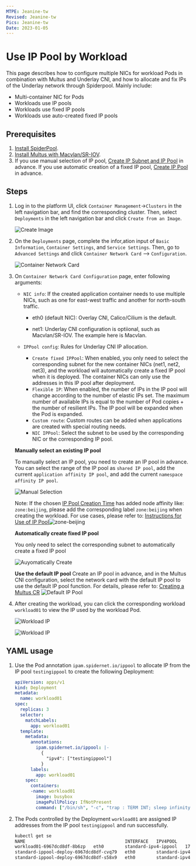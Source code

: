 ```yaml
---
MTPE: Jeanine-tw
Revised: Jeanine-tw
Pics: Jeanine-tw
Date: 2023-01-05
---
```


# Use IP Pool by Workload

This page describes how to configure multiple NICs for workload Pods in combination with Multus and Underlay CNI, and how to allocate and fix IPs of the Underlay network through Spiderpool. Mainly include:

- Multi-container NIC for Pods
- Workloads use IP pools
- Workloads use fixed IP pools
- Workloads use auto-created fixed IP pools

## Prerequisites

1. [Install SpiderPool](../../modules/spiderpool/install.md).
2. [Install Multus with Macvlan/SR-IOV](../../modules/multus-underlay/install.md).
3. If you use manual selection of IP pool, [Create IP Subnet and IP Pool](../../modules/spiderpool/createpool.md) in advance. If you use automatic creation of a fixed IP pool, [Create  IP Pool](../../modules/spiderpool/createpool.md) in advance.

## Steps

1. Log in to the platform UI, click `Container Management`->`Clusters` in the left navigation bar, and find the corresponding cluster. Then, select `Deployments` in the left navigation bar and click `Create from an Image`.

    ![Create Image](https://docs.daocloud.io/daocloud-docs-images/docs/en/docs/network/images/useippool01.png)

2. On the `Deployments` page, complete the infor,ation input of `Basic Information`, `Container Settings`, and `Service Settings`. Then, go to `Advanced Settings` and click `Container Network Card` —> `Configuration`.

    ![Container Network Card](https://docs.daocloud.io/daocloud-docs-images/docs/en/docs/network/images/useippool02.png)

3. On `Container Network Card Configuration` page, enter following arguments:

    - `NIC info`: If the created application container needs to use multiple NICs, such as one for east-west traffic and another for north-south traffic.

        - eth0 (default NIC): Overlay CNI, Calico/Cilium is the default.

        - net1: Underlay CNI configuration is optiional, such as Macvlan/SR-IOV. The example here is Macvlan.

    - `IPPool config`: Rules for Underlay CNI IP allocation.

        - `Create fixed IPPool`: When enabled, you only need to select the corresponding subnet for the new container NICs (net1, net2, net3), and the workload will automatically create a fixed IP pool when it is deployed. The container NICs can only use the addresses in this IP pool after deployment.
        - `Flexible IP`: When enabled, the number of IPs in the IP pool will change according to the number of elastic IPs set. The maximum number of available IPs is equal to the number of Pod copies + the number of resilient IPs. The IP pool will be expanded when the Pod is expanded.
        - `Custom route`: Custom routes can be added when applications are created with special routing needs.
        - `NIC IPPool`:  Select the subnet to be used by the corresponding NIC or the corresponding IP pool.

    **Manually select an existing IP pool**

    To manually select an IP pool, you need to create an IP pool in advance. You can select the range of the IP pool as `shared IP pool`, add the current `application affinity IP pool`, and add the current `namespace affinity IP pool`.

    ![Manual Selection](https://docs.daocloud.io/daocloud-docs-images/docs/en/docs/network/images/useippool03.png)

    Note: If the chosen [IP Pool Creation Time](\createpool.md) has added node affinity like: `zone:beijing`, please add the corresponding label `zone:beijing` when creating the workload. For use cases, please refer to: [Instructions for Use of IP Pool](ippoolusage.md)![zone-beijing](https://docs.daocloud.io/daocloud-docs-images/docs/en/docs/network/images/zone-beijing.png)

    **Automatically create fixed IP pool**

    You only need to select the corresponding subnet to automatically create a fixed IP pool

    ![Auyomatically Create](https://docs.daocloud.io/daocloud-docs-images/docs/en/docs/network/images/useippool04.png)

    **Use the default IP pool**
    Create an IP pool in advance, and in the Multus CNI configuration, select the network card with the default IP pool to use the default IP pool function. For details, please refer to: [Creating a Multus CR](../../config/multus-cr.md)
    ![Default IP Pool](https://docs.daocloud.io/daocloud-docs-images/docs/en/docs/network/images/useippool05.png)

4. After creating the workload, you can click the corresponding workload `workload01` to view the IP used by the workload Pod.

    ![Workload IP](https://docs.daocloud.io/daocloud-docs-images/docs/en/docs/network/images/useippool06.png)

    ![Workload IP](https://docs.daocloud.io/daocloud-docs-images/docs/en/docs/network/images/useippool07.png)

## YAML usage

1. Use the Pod annotation `ipam.spidernet.io/ippool` to allocate IP from the IP pool `testingippool` to create the following Deployment:

    ```yaml
    apiVersion: apps/v1
    kind: Deployment
    metadata:
      name: workload01
    spec:
      replicas: 3
      selector:
        matchLabels:
          app: workload01
      template:
        metadata:
          annotations:
            ipam.spidernet.io/ippool: |-
              {
                "ipv4": ["testingippool"]
              }
          labels:
            app: workload01
        spec:
          containers:
          -name: workload01
            image: busybox
            imagePullPolicy: IfNotPresent
            command: ["/bin/sh", "-c", "trap : TERM INT; sleep infinity & wait"]
    ```

2. The Pods controlled by the Deployment `workload01` are assigned IP addresses from the IP pool `testingippool` and run successfully.

    ```bash
    kubectl get se
    NAME                                      INTERFACE   IPV4POOL               IPV4              IPV6POOL   IPV6   NODE            CREATETION TIME
    workload01-6967dcd8df-8b6zp   eth0        standard-ipv4-ippool   172.18.41.47/24                     spider-worker   7s
    standard-ippool-deploy-6967dcd8df-cvq79   eth0        standard-ipv4-ippool   172.18.41.50/24                     spider-worker   7s
    standard-ippool-deploy-6967dcd8df-s58x9   eth0        standard-ipv4-ippool   172.18.41.41/24                     spider-worker   7s
    ```
